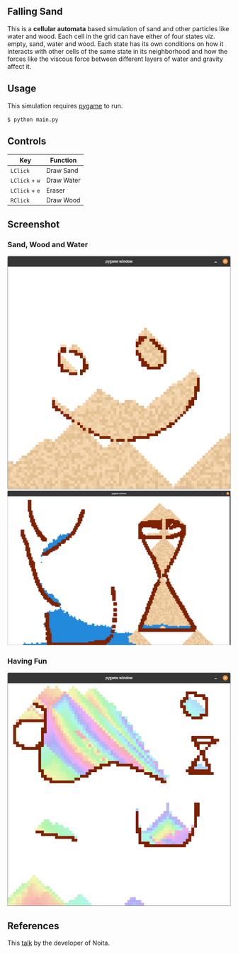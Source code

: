 ## Falling Sand

This is a **cellular automata** based simulation of sand and other particles like water and wood. Each cell in the grid can have either of four states viz. empty, sand, water and wood. Each state has its own conditions on how it interacts with other cells of the same state in its neighborhood and how the forces like the viscous force between different layers of water and gravity affect it.

## Usage

This simulation requires [pygame](https://www.pygame.org/news) to run.

```shell
$ python main.py
```

## Controls

| Key            | Function   |
| -------------- | ---------- |
| `LClick`       | Draw Sand  |
| `LClick` + `w` | Draw Water |
| `LClick` + `e` | Eraser     |
| `RClick`       | Draw Wood  |

## Screenshot

### Sand, Wood and Water

![Demonstration Sand and Wood](./demo_2.png)
![Demonstration Sand, Wood and Water](./demo_3.png)

### Having Fun

![Demonstration Colorful](./demo_1.png)

## References

This [talk](https://www.youtube.com/watch?v=prXuyMCgbTc) by the developer of Noita.

